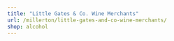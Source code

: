```yaml
---
title: "Little Gates & Co. Wine Merchants"
url: /millerton/little-gates-and-co-wine-merchants/
shop: alcohol
---
```

